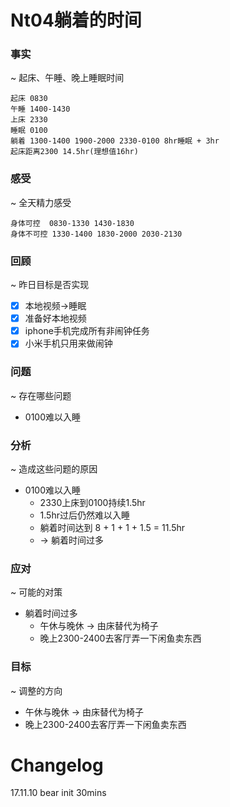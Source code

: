 # Nt04躺着的时间

### 事实
~ 起床、午睡、晚上睡眠时间
```
起床 0830
午睡 1400-1430
上床 2330
睡眠 0100
躺着 1300-1400 1900-2000 2330-0100 8hr睡眠 + 3hr
起床距离2300 14.5hr(理想值16hr)
```

### 感受
~ 全天精力感受
```
身体可控  0830-1330 1430-1830
身体不可控 1330-1400 1830-2000 2030-2130
```

### 回顾
~ 昨日目标是否实现
- [x] 本地视频->睡眠
- [x] 准备好本地视频
- [x] iphone手机完成所有非闹钟任务
- [x] 小米手机只用来做闹钟

### 问题
~ 存在哪些问题
- 0100难以入睡

### 分析
~ 造成这些问题的原因
- 0100难以入睡
    + 2330上床到0100持续1.5hr
    + 1.5hr过后仍然难以入睡
    + 躺着时间达到 8 + 1 + 1 + 1.5 = 11.5hr
    + -> 躺着时间过多

### 应对
~ 可能的对策
- 躺着时间过多
    + 午休与晚休 -> 由床替代为椅子
    + 晚上2300-2400去客厅弄一下闲鱼卖东西

### 目标
~ 调整的方向
- 午休与晚休 -> 由床替代为椅子
- 晚上2300-2400去客厅弄一下闲鱼卖东西

# Changelog
17.11.10 bear init 30mins
